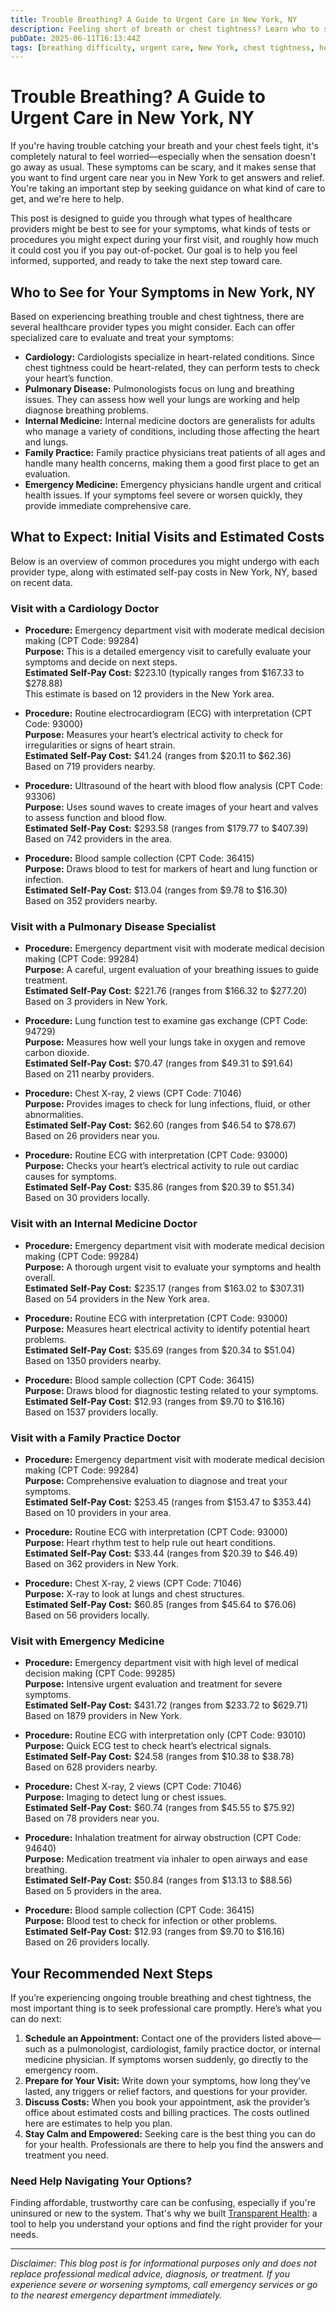 ```yaml
---
title: Trouble Breathing? A Guide to Urgent Care in New York, NY
description: Feeling short of breath or chest tightness? Learn who to see, what tests you might need, and typical costs for urgent care in New York, NY.
pubDate: 2025-06-11T16:13:44Z
tags: [breathing difficulty, urgent care, New York, chest tightness, healthcare costs, cardiology, pulmonary disease]
---
```

# Trouble Breathing? A Guide to Urgent Care in New York, NY

If you're having trouble catching your breath and your chest feels tight, it's completely natural to feel worried—especially when the sensation doesn't go away as usual. These symptoms can be scary, and it makes sense that you want to find urgent care near you in New York to get answers and relief. You're taking an important step by seeking guidance on what kind of care to get, and we're here to help.

This post is designed to guide you through what types of healthcare providers might be best to see for your symptoms, what kinds of tests or procedures you might expect during your first visit, and roughly how much it could cost you if you pay out-of-pocket. Our goal is to help you feel informed, supported, and ready to take the next step toward care.

## Who to See for Your Symptoms in New York, NY

Based on experiencing breathing trouble and chest tightness, there are several healthcare provider types you might consider. Each can offer specialized care to evaluate and treat your symptoms:

- **Cardiology:** Cardiologists specialize in heart-related conditions. Since chest tightness could be heart-related, they can perform tests to check your heart’s function.
- **Pulmonary Disease:** Pulmonologists focus on lung and breathing issues. They can assess how well your lungs are working and help diagnose breathing problems.
- **Internal Medicine:** Internal medicine doctors are generalists for adults who manage a variety of conditions, including those affecting the heart and lungs.
- **Family Practice:** Family practice physicians treat patients of all ages and handle many health concerns, making them a good first place to get an evaluation.
- **Emergency Medicine:** Emergency physicians handle urgent and critical health issues. If your symptoms feel severe or worsen quickly, they provide immediate comprehensive care.

## What to Expect: Initial Visits and Estimated Costs

Below is an overview of common procedures you might undergo with each provider type, along with estimated self-pay costs in New York, NY, based on recent data.

### Visit with a Cardiology Doctor

- **Procedure:** Emergency department visit with moderate medical decision making (CPT Code: 99284)  
  **Purpose:** This is a detailed emergency visit to carefully evaluate your symptoms and decide on next steps.  
  **Estimated Self-Pay Cost:** $223.10 (typically ranges from $167.33 to $278.88)  
  This estimate is based on 12 providers in the New York area.

- **Procedure:** Routine electrocardiogram (ECG) with interpretation (CPT Code: 93000)  
  **Purpose:** Measures your heart’s electrical activity to check for irregularities or signs of heart strain.  
  **Estimated Self-Pay Cost:** $41.24 (ranges from $20.11 to $62.36)  
  Based on 719 providers nearby.

- **Procedure:** Ultrasound of the heart with blood flow analysis (CPT Code: 93306)  
  **Purpose:** Uses sound waves to create images of your heart and valves to assess function and blood flow.  
  **Estimated Self-Pay Cost:** $293.58 (ranges from $179.77 to $407.39)  
  Based on 742 providers in the area.

- **Procedure:** Blood sample collection (CPT Code: 36415)  
  **Purpose:** Draws blood to test for markers of heart and lung function or infection.  
  **Estimated Self-Pay Cost:** $13.04 (ranges from $9.78 to $16.30)  
  Based on 352 providers nearby.

### Visit with a Pulmonary Disease Specialist

- **Procedure:** Emergency department visit with moderate medical decision making (CPT Code: 99284)  
  **Purpose:** A careful, urgent evaluation of your breathing issues to guide treatment.  
  **Estimated Self-Pay Cost:** $221.76 (ranges from $166.32 to $277.20)  
  Based on 3 providers in New York.

- **Procedure:** Lung function test to examine gas exchange (CPT Code: 94729)  
  **Purpose:** Measures how well your lungs take in oxygen and remove carbon dioxide.  
  **Estimated Self-Pay Cost:** $70.47 (ranges from $49.31 to $91.64)  
  Based on 211 nearby providers.

- **Procedure:** Chest X-ray, 2 views (CPT Code: 71046)  
  **Purpose:** Provides images to check for lung infections, fluid, or other abnormalities.  
  **Estimated Self-Pay Cost:** $62.60 (ranges from $46.54 to $78.67)  
  Based on 26 providers near you.

- **Procedure:** Routine ECG with interpretation (CPT Code: 93000)  
  **Purpose:** Checks your heart’s electrical activity to rule out cardiac causes for symptoms.  
  **Estimated Self-Pay Cost:** $35.86 (ranges from $20.39 to $51.34)  
  Based on 30 providers locally.

### Visit with an Internal Medicine Doctor

- **Procedure:** Emergency department visit with moderate medical decision making (CPT Code: 99284)  
  **Purpose:** A thorough urgent visit to evaluate your symptoms and health overall.  
  **Estimated Self-Pay Cost:** $235.17 (ranges from $163.02 to $307.31)  
  Based on 54 providers in the New York area.

- **Procedure:** Routine ECG with interpretation (CPT Code: 93000)  
  **Purpose:** Measures heart electrical activity to identify potential heart problems.  
  **Estimated Self-Pay Cost:** $35.69 (ranges from $20.34 to $51.04)  
  Based on 1350 providers nearby.

- **Procedure:** Blood sample collection (CPT Code: 36415)  
  **Purpose:** Draws blood for diagnostic testing related to your symptoms.  
  **Estimated Self-Pay Cost:** $12.93 (ranges from $9.70 to $16.16)  
  Based on 1537 providers locally.

### Visit with a Family Practice Doctor

- **Procedure:** Emergency department visit with moderate medical decision making (CPT Code: 99284)  
  **Purpose:** Comprehensive evaluation to diagnose and treat your symptoms.  
  **Estimated Self-Pay Cost:** $253.45 (ranges from $153.47 to $353.44)  
  Based on 10 providers in your area.

- **Procedure:** Routine ECG with interpretation (CPT Code: 93000)  
  **Purpose:** Heart rhythm test to help rule out heart conditions.  
  **Estimated Self-Pay Cost:** $33.44 (ranges from $20.39 to $46.49)  
  Based on 362 providers in New York.

- **Procedure:** Chest X-ray, 2 views (CPT Code: 71046)  
  **Purpose:** X-ray to look at lungs and chest structures.  
  **Estimated Self-Pay Cost:** $60.85 (ranges from $45.64 to $76.06)  
  Based on 56 providers locally.

### Visit with Emergency Medicine

- **Procedure:** Emergency department visit with high level of medical decision making (CPT Code: 99285)  
  **Purpose:** Intensive urgent evaluation and treatment for severe symptoms.  
  **Estimated Self-Pay Cost:** $431.72 (ranges from $233.72 to $629.71)  
  Based on 1879 providers in New York.

- **Procedure:** Routine ECG with interpretation only (CPT Code: 93010)  
  **Purpose:** Quick ECG test to check heart’s electrical signals.  
  **Estimated Self-Pay Cost:** $24.58 (ranges from $10.38 to $38.78)  
  Based on 628 providers nearby.

- **Procedure:** Chest X-ray, 2 views (CPT Code: 71046)  
  **Purpose:** Imaging to detect lung or chest issues.  
  **Estimated Self-Pay Cost:** $60.74 (ranges from $45.55 to $75.92)  
  Based on 78 providers near you.

- **Procedure:** Inhalation treatment for airway obstruction (CPT Code: 94640)  
  **Purpose:** Medication treatment via inhaler to open airways and ease breathing.  
  **Estimated Self-Pay Cost:** $50.84 (ranges from $13.13 to $88.56)  
  Based on 5 providers in the area.

- **Procedure:** Blood sample collection (CPT Code: 36415)  
  **Purpose:** Blood test to check for infection or other problems.  
  **Estimated Self-Pay Cost:** $12.93 (ranges from $9.70 to $16.16)  
  Based on 26 providers locally.

## Your Recommended Next Steps

If you’re experiencing ongoing trouble breathing and chest tightness, the most important thing is to seek professional care promptly. Here’s what you can do next:

1. **Schedule an Appointment:** Contact one of the providers listed above—such as a pulmonologist, cardiologist, family practice doctor, or internal medicine physician. If symptoms worsen suddenly, go directly to the emergency room.
2. **Prepare for Your Visit:** Write down your symptoms, how long they’ve lasted, any triggers or relief factors, and questions for your provider.
3. **Discuss Costs:** When you book your appointment, ask the provider’s office about estimated costs and billing practices. The costs outlined here are estimates to help you plan.
4. **Stay Calm and Empowered:** Seeking care is the best thing you can do for your health. Professionals are there to help you find the answers and treatment you need.

### Need Help Navigating Your Options?

Finding affordable, trustworthy care can be confusing, especially if you're uninsured or new to the system. That's why we built [Transparent Health](https://transparenthealth.ai): a tool to help you understand your options and find the right provider for your needs. 

---

*Disclaimer: This blog post is for informational purposes only and does not replace professional medical advice, diagnosis, or treatment. If you experience severe or worsening symptoms, call emergency services or go to the nearest emergency department immediately.*